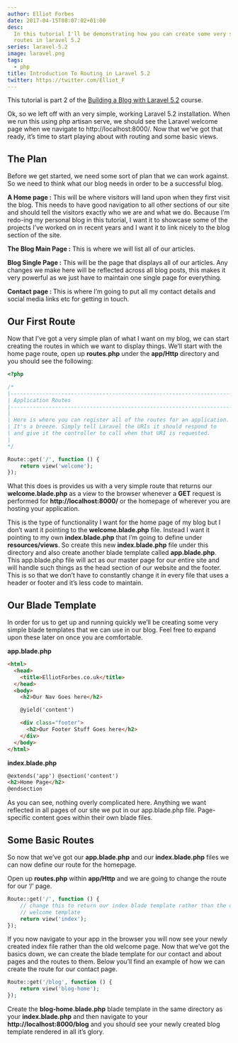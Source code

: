 ```yaml
---
author: Elliot Forbes
date: 2017-04-15T08:07:02+01:00
desc:
  In this tutorial I'll be demonstrating how you can create some very simple
  routes in laravel 5.2
series: laravel-5.2
image: laravel.png
tags:
  - php
title: Introduction To Routing in Laravel 5.2
twitter: https://twitter.com/Elliot_F
---
```


<p>This tutorial is part 2 of the <a target=”_blank” href="https://tutorialedge.net/course/laravel-5">Building a Blog with Laravel 5.2</a> course.</p>

<p>Ok, so we left off with an very simple, working Laravel 5.2 installation. When we run this using php artisan serve, we should see the Laravel welcome page when we navigate to http://localhost:8000/. Now that we’ve got that ready, it’s time to start playing about with routing and some basic views.</p>

<h2>The Plan</h2>

<p>Before we get started, we need some sort of plan that we can work against. So we need to think what our blog needs in order to be a successful blog.</p>

<p><b>A Home page :</b> This will be where visitors will land upon when they first visit the blog. This needs to have good navigation to all other sections of our site and should tell the visitors exactly who we are and what we do. Because I’m redo-ing my personal blog in this tutorial, I want it to showcase some of the projects I’ve worked on in recent years and I want it to link nicely to the blog section of the site.</p>

<p><b>The Blog Main Page :</b> This is where we will list all of our articles.</p>

<p><b>Blog Single Page :</b> This will be the page that displays all of our articles. Any changes we make here will be reflected across all blog posts, this makes it very powerful as we just have to maintain one single page for everything.</p>

<p><b>Contact page : </b> This is where I’m going to put all my contact details and social media links etc for getting in touch. </p>

<h2>Our First Route</h2>

<p>Now that I’ve got a very simple plan of what I want on my blog, we can start creating the routes in which we want to display things. We’ll start with the home page route, open up <b>routes.php</b> under the <b>app/Http</b> directory and you should see the following:</p>

```php
<?php

/*
|--------------------------------------------------------------------------
| Application Routes
|--------------------------------------------------------------------------
|
| Here is where you can register all of the routes for an application.
| It's a breeze. Simply tell Laravel the URIs it should respond to
| and give it the controller to call when that URI is requested.
|
*/

Route::get('/', function () {
    return view('welcome');
});
```

<p>What this does is provides us with a very simple route that returns our <b>welcome.blade.php</b> as a view to the browser whenever a <b>GET</b> request is performed for <b>http://localhost:8000/</b> or the homepage of wherever you are hosting your application.</p>

<p>This is the type of functionality I want for the home page of my blog but I don’t want it pointing to the <b>welcome.blade.php</b> file. Instead I want it pointing to my own <b>index.blade.php</b> that I’m going to define under <b>resources/views</b>. So create this new <b>index.blade.php</b> file under this directory and also create another blade template called <b>app.blade.php</b>. This app.blade.php file will act as our master page for our entire site and will handle such things as the head section of our website and the footer. This is so that we don’t have to constantly change it in every file that uses a header or footer and it’s less code to maintain.</p>

<h2>Our Blade Template</h2>

<p>In order for us to get up and running quickly we’ll be creating some very simple blade templates that we can use in our blog. Feel free to expand upon these later on once you are comfortable.</p>

<p><b>app.blade.php</b></p>

```html
<html>
  <head>
    <title>ElliotForbes.co.uk</title>
  </head>
  <body>
    <h2>Our Nav Goes here</h2>

    @yield('content')

    <div class="footer">
      <h2>Our Footer Stuff Goes here</h2>
    </div>
  </body>
</html>
```

<p><b>index.blade.php</b></p>

```html
@extends('app') @section('content')
<h2>Home Page</h2>
@endsection
```

<p>As you can see, nothing overly complicated here. Anything we want reflected in all pages of our site we put in our app.blade.php file. Page-specific content goes within their own blade files.</p>

<h2>Some Basic Routes</h2>

<p>So now that we’ve got our <b>app.blade.php</b> and our <b>index.blade.php</b> files we can now define our route for the homepage.</p>

<p>Open up <b>routes.php</b> within <b>app/Http</b> and we are going to change the route for our ‘/’ page.</p>

```php
Route::get('/', function () {
    // change this to return our index blade template rather than the defaul
    // welcome template
    return view('index');
});
```

<p>If you now navigate to your app in the browser you will now see your newly created index file rather than the old welcome page. Now that we’ve got the basics down, we can create the blade template for our contact and about pages and the routes to them. Below you’ll find an example of how we can create the route for our contact page.</p>

```php
Route::get('/blog', function () {
    return view('blog-home');
});
```

<p>Create the <b>blog-home.blade.php</b> blade template in the same directory as your <b>index.blade.php</b> and then navigate to your <b>http://localhost:8000/blog</b> and you should see your newly created blog template rendered in all it’s glory. </p>
